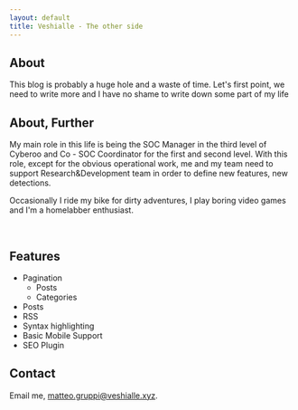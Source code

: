 ```yaml
---
layout: default
title: Veshialle - The other side
---
```


## About
This blog is probably a huge hole and a waste of time.
Let's first point, we need to write more and I have no shame to write down some part of my life

## About, Further
My main role in this life is being the SOC Manager in the third level of Cyberoo and Co - SOC Coordinator for the first and second level.
With this role, except for the obvious operational work, me and my team need to support Research&Development team in order to define new features, new detections.

Occasionally I ride my bike for dirty adventures, I play boring video games and I'm a homelabber enthusiast.

<br>

## Features
- Pagination
    - Posts
    - Categories
- Posts
- RSS
- Syntax highlighting
- Basic Mobile Support
- SEO Plugin

## Contact
Email me, [matteo.gruppi@veshialle.xyz](mailto:matteo.gruppi@veshialle.xyz).